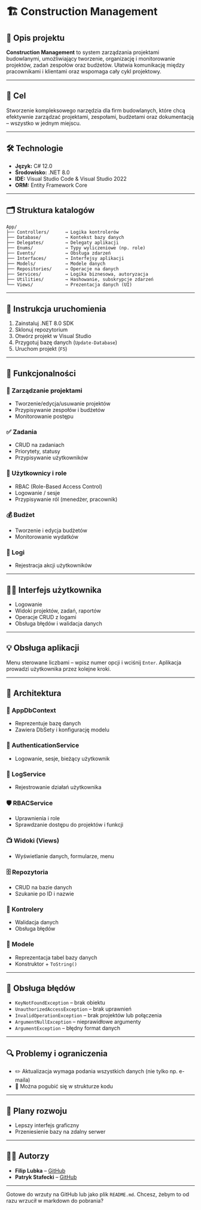 
# 🏗️ Construction Management

## 📌 Opis projektu

**Construction Management** to system zarządzania projektami budowlanymi, umożliwiający tworzenie, organizację i monitorowanie projektów, zadań zespołów oraz budżetów. Ułatwia komunikację między pracownikami i klientami oraz wspomaga cały cykl projektowy.

---

## 🎯 Cel

Stworzenie kompleksowego narzędzia dla firm budowlanych, które chcą efektywnie zarządzać projektami, zespołami, budżetami oraz dokumentacją – wszystko w jednym miejscu.

---

## 🛠️ Technologie

- **Język:** C# 12.0  
- **Środowisko:** .NET 8.0  
- **IDE:** Visual Studio Code & Visual Studio 2022  
- **ORM:** Entity Framework Core

---

## 🗂️ Struktura katalogów

```
App/
├── Controllers/      → Logika kontrolerów
├── Database/         → Kontekst bazy danych
├── Delegates/        → Delegaty aplikacji
├── Enums/            → Typy wyliczeniowe (np. role)
├── Events/           → Obsługa zdarzeń
├── Interfaces/       → Interfejsy aplikacji
├── Models/           → Modele danych
├── Repositories/     → Operacje na danych
├── Services/         → Logika biznesowa, autoryzacja
├── Utilities/        → Hashowanie, subskrypcje zdarzeń
└── Views/            → Prezentacja danych (UI)
```

---

## 🚀 Instrukcja uruchomienia

1. Zainstaluj .NET 8.0 SDK  
2. Sklonuj repozytorium  
3. Otwórz projekt w Visual Studio  
4. Przygotuj bazę danych (`Update-Database`)  
5. Uruchom projekt (`F5`)

---

## 🧩 Funkcjonalności

### 🔨 Zarządzanie projektami
- Tworzenie/edycja/usuwanie projektów
- Przypisywanie zespołów i budżetów
- Monitorowanie postępu

### ✅ Zadania
- CRUD na zadaniach
- Priorytety, statusy
- Przypisywanie użytkowników

### 👤 Użytkownicy i role
- RBAC (Role-Based Access Control)
- Logowanie / sesje
- Przypisywanie ról (menedżer, pracownik)

### 💰 Budżet
- Tworzenie i edycja budżetów
- Monitorowanie wydatków

### 📜 Logi
- Rejestracja akcji użytkowników

---

## 🧑‍💻 Interfejs użytkownika

- Logowanie
- Widoki projektów, zadań, raportów
- Operacje CRUD z logami
- Obsługa błędów i walidacja danych

---

## 💡 Obsługa aplikacji

Menu sterowane liczbami – wpisz numer opcji i wciśnij `Enter`. Aplikacja prowadzi użytkownika przez kolejne kroki.

---

## 🧱 Architektura

### 🧠 AppDbContext
- Reprezentuje bazę danych
- Zawiera DbSety i konfigurację modelu

### 🔐 AuthenticationService
- Logowanie, sesje, bieżący użytkownik

### 📖 LogService
- Rejestrowanie działań użytkownika

### 🛡️ RBACService
- Uprawnienia i role
- Sprawdzanie dostępu do projektów i funkcji

### 📺 Widoki (Views)
- Wyświetlanie danych, formularze, menu

### 🗄️ Repozytoria
- CRUD na bazie danych
- Szukanie po ID i nazwie

### 🧮 Kontrolery
- Walidacja danych
- Obsługa błędów

### 🧬 Modele
- Reprezentacja tabel bazy danych
- Konstruktor + `ToString()`

---

## 🧯 Obsługa błędów

- `KeyNotFoundException` – brak obiektu
- `UnauthorizedAccessException` – brak uprawnień
- `InvalidOperationException` – brak projektów lub połączenia
- `ArgumentNullException` – nieprawidłowe argumenty
- `ArgumentException` – błędny format danych

---

## 🔍 Problemy i ograniczenia

- ✏️ Aktualizacja wymaga podania wszystkich danych (nie tylko np. e-maila)
- 🧭 Można pogubić się w strukturze kodu

---

## 🌱 Plany rozwoju

- Lepszy interfejs graficzny
- Przeniesienie bazy na zdalny serwer

---

## 👨‍💻 Autorzy

- **Filip Lubka** – [GitHub](https://github.com/lubkaf)
- **Patryk Stafecki** – [GitHub](https://github.com/stafecki)

---

Gotowe do wrzuty na GitHub lub jako plik `README.md`. Chcesz, żebym to od razu wrzucił w markdown do pobrania?
